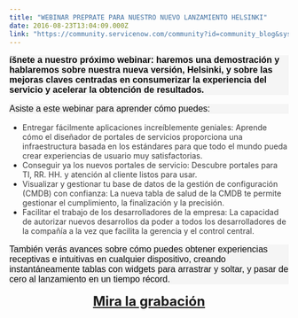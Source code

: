 ```yaml
---
title: "WEBINAR PREPRATE PARA NUESTRO NUEVO LANZAMIENTO HELSINKI"
date: 2016-08-23T13:04:09.000Z
link: "https://community.servicenow.com/community?id=community_blog&sys_id=a70e2e2ddbd0dbc01dcaf3231f9619d2"
---
```

<p style="margin-bottom: 1rem; font-size: 16px; font-family: 'Gotham SSm A', 'Gotham SSm B', 'Gotham HTF', Arial, sans-serif; color: #0a0a0a; background-color: #f5f5f5;"><strong>íšnete a nuestro próximo webinar: haremos una demostración y hablaremos sobre nuestra nueva versión, Helsinki, y sobre las mejoras claves centradas en consumerizar la experiencia del servicio y acelerar la obtención de resultados.</strong></p><p style="margin-bottom: 1rem; font-size: 16px; font-family: 'Gotham SSm A', 'Gotham SSm B', 'Gotham HTF', Arial, sans-serif; color: #0a0a0a; background-color: #f5f5f5;">Asiste a este webinar para aprender cómo puedes:</p><ul><li><span style="color: #3d3d3d;">Entregar fácilmente aplicaciones increí­blemente geniales: Aprende cómo el diseñador de portales de servicios proporciona una infraestructura basada en los estándares para que todo el mundo pueda crear experiencias de usuario muy satisfactorias.</span></li><li><span style="color: #3d3d3d;">Conseguir ya los nuevos portales de servicio: Descubre portales para TI, RR. HH. y atención al cliente listos para usar.</span></li><li><span style="color: #3d3d3d;">Visualizar y gestionar tu base de datos de la gestión de configuración (CMDB) con confianza: La nueva tabla de salud de la CMDB te permite gestionar el cumplimiento, la finalización y la precisión.</span></li><li><span style="color: #3d3d3d;">Facilitar el trabajo de los desarrolladores de la empresa: La capacidad de autorizar nuevos desarrollos da poder a todos los desarrolladores de la compañí­a a la vez que facilita la gerencia y el control central.</span></li></ul><p></p><p style="margin-bottom: 1rem; font-size: 16px; font-family: 'Gotham SSm A', 'Gotham SSm B', 'Gotham HTF', Arial, sans-serif; color: #0a0a0a; background-color: #f5f5f5;">También verás avances sobre cómo puedes obtener experiencias receptivas e intuitivas en cualquier dispositivo, creando instantáneamente tablas con widgets para arrastrar y soltar, y pasar de cero al lanzamiento en un tiempo récord.</p><p></p><p class="p1" style="text-align: center;"><strong><span class="s1" style="font-size: 18pt;"><a title="fo.service-now.com/LP-WBR-HelsinkiRelease-ES-29JUL16-EMEA" href="http://info.service-now.com/LP-WBR-HelsinkiRelease-ES-29JUL16-EMEA">Mira la grabación</a></span></strong></p>